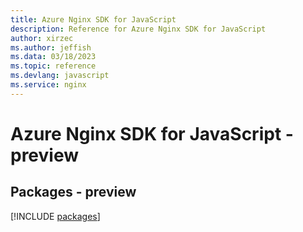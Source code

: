 ```yaml
---
title: Azure Nginx SDK for JavaScript
description: Reference for Azure Nginx SDK for JavaScript
author: xirzec
ms.author: jeffish
ms.data: 03/18/2023
ms.topic: reference
ms.devlang: javascript
ms.service: nginx
---
```

# Azure Nginx SDK for JavaScript - preview
## Packages - preview
[!INCLUDE [packages](nginx-index.md)]